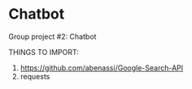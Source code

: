 # Chatbot
Group project #2: Chatbot

THINGS TO IMPORT:
1)  https://github.com/abenassi/Google-Search-API
2)  requests
